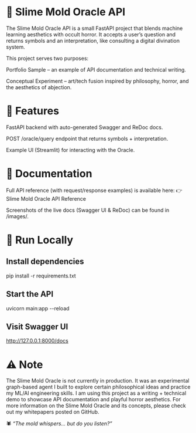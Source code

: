 # 🔮 Slime Mold Oracle API

The Slime Mold Oracle API is a small FastAPI project that blends machine learning aesthetics with occult horror. It accepts a user’s question and returns symbols and an interpretation, like consulting a digital divination system.

This project serves two purposes:

Portfolio Sample – an example of API documentation and technical writing.

Conceptual Experiment – art/tech fusion inspired by philosophy, horror, and the aesthetics of abjection.


# 🚀 Features

FastAPI backend with auto-generated Swagger and ReDoc docs.

POST /oracle/query endpoint that returns symbols + interpretation.

Example UI (Streamlit) for interacting with the Oracle.


# 📖 Documentation

Full API reference (with request/response examples) is available here:
👉 Slime Mold Oracle API Reference

Screenshots of the live docs (Swagger UI & ReDoc) can be found in /images/.


# 🧪 Run Locally

## Install dependencies
pip install -r requirements.txt

## Start the API
uvicorn main:app --reload

## Visit Swagger UI
http://127.0.0.1:8000/docs


# ⚠️ Note

The Slime Mold Oracle is not currently in production. It was an experimental graph-based agent I built to explore certain philosophical ideas and practice my ML/AI engineering skills. I am using this project as a writing + technical demo to showcase API documentation and playful horror aesthetics. For more information on the Slime Mold Oracle and its concepts, please check out my whitepapers posted on GitHub.


🕷️ *“The mold whispers… but do you listen?”*